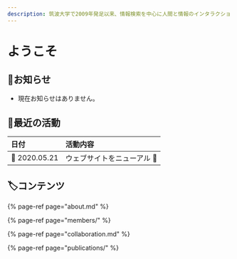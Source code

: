 ```yaml
---
description: 筑波大学で2009年発足以来、情報検索を中心に人間と情報のインタラクションに関する研究開発をしています。
---
```


# ようこそ

## 📢お知らせ

* 現在お知らせはありません。

## 🐾最近の活動

| 日付 | 活動内容 |
| :--- | :--- |
| 📆 2020.05.21 | ウェブサイトをニューアル 🎊  |

## 🏷コンテンツ

{% page-ref page="about.md" %}

{% page-ref page="members/" %}

{% page-ref page="collaboration.md" %}

{% page-ref page="publications/" %}

